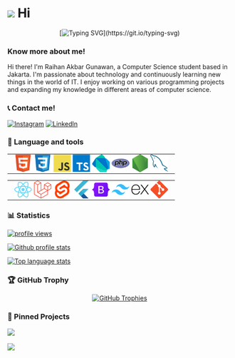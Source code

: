<h1 align="left">
<img src="https://raw.githubusercontent.com/MartinHeinz/MartinHeinz/master/wave.gif" width="30px" />&nbsp;Hi
</h1>

<div align="center">
  
  [![Typing SVG](https://readme-typing-svg.demolab.com?font=Fira+Code&pause=1000&color=0CDAF7&center=true&vCenter=true&width=435&lines=Welcome!)](https://git.io/typing-svg)
</div>

### Know more about me!

<p>
Hi there! I'm Raihan Akbar Gunawan, a Computer Science student based in Jakarta. I'm passionate about technology and continuously learning new things in the world of IT. I enjoy working on various programming projects and expanding my knowledge in different areas of computer science.
</p>

### 📞 Contact me!

[![Instagram](https://img.shields.io/badge/Instagram-purple?style=flat-square&logo=instagram&logoColor=white)](https://www.instagram.com/rhankbrguw_/#)
[![LinkedIn](https://img.shields.io/badge/LinkedIn-blue?style=flat-square&logo=linkedin&logoColor=white)](https://www.linkedin.com/in/raihan-akbar-2b5820334/)

### 🧰 Language and tools

<table align="center">
  <tr>
    <td align="center" style="padding: 0 15px;">
      <img alt="HTML5" src="https://raw.githubusercontent.com/devicons/devicon/master/icons/html5/html5-original.svg" height="40" />
      <img alt="CSS3" src="https://raw.githubusercontent.com/devicons/devicon/master/icons/css3/css3-original.svg" height="40" />
      <img alt="JavaScript" src="https://raw.githubusercontent.com/devicons/devicon/master/icons/javascript/javascript-original.svg" height="40" />
      <img alt="TypeScript" src="https://raw.githubusercontent.com/devicons/devicon/master/icons/typescript/typescript-original.svg" height="40" />
      <img alt="Dart" src="https://raw.githubusercontent.com/devicons/devicon/master/icons/dart/dart-original.svg" height="40" />
      <img alt="PHP" src="https://raw.githubusercontent.com/devicons/devicon/master/icons/php/php-original.svg" height="40" />
      <img alt="Node.js" src="https://raw.githubusercontent.com/devicons/devicon/master/icons/nodejs/nodejs-original.svg" height="40" />
      <img alt="MySQL" src="https://raw.githubusercontent.com/devicons/devicon/master/icons/mysql/mysql-original.svg" height="40" />
    </td>
  </tr>
</table>

<table align="center">
  <tr>
    <td align="center" style="padding: 0 15px;">
      <img alt="React" src="https://raw.githubusercontent.com/devicons/devicon/master/icons/react/react-original.svg" height="40" />
      <img alt="Laravel" src="https://raw.githubusercontent.com/devicons/devicon/master/icons/laravel/laravel-original.svg" height="40" />
      <img alt="Svelte" src="https://raw.githubusercontent.com/devicons/devicon/master/icons/svelte/svelte-original.svg" height="40" />
      <img alt="Flutter" src="https://raw.githubusercontent.com/devicons/devicon/master/icons/flutter/flutter-original.svg" height="40" />
      <img alt="Bootstrap" src="https://raw.githubusercontent.com/devicons/devicon/master/icons/bootstrap/bootstrap-original.svg" height="40" />
      <img alt="Tailwind CSS" src="https://raw.githubusercontent.com/devicons/devicon/develop/icons/tailwindcss/tailwindcss-original.svg" height="40" />
      <img alt="Express.js" style="background-color: white; border-radius: 6px;" src="https://raw.githubusercontent.com/devicons/devicon/master/icons/express/express-original.svg" height="40" />
      <img alt="Git" src="https://raw.githubusercontent.com/devicons/devicon/master/icons/git/git-original.svg" height="40" />
    </td>
  </tr>
</table>


### 📊 Statistics

<p align="left">
  <a href="https://github.com/samaele13">
    <img src="https://komarev.com/ghpvc/?username=samaele13&label=Profile%20views&color=0e75b6&style=flat" alt="profile views" />
  </a>
</p>
<p align="left">
  <a href="https://github.com/samaele13">
    <img src="https://github-readme-stats.vercel.app/api?username=samaele13&show_icons=true&locale=en&theme=shades-of-purple" alt="Github profile stats" />
  </a>
</p>
<p align="left">
  <a href="https://github.com/samaele13">
    <img src="https://github-readme-stats.vercel.app/api/top-langs?username=samaele13&show_icons=true&locale=en&layout=compact&theme=shades-of-purple" alt="Top language stats" />
  </a>
</p>

### 🏆 GitHub Trophy

<p align="center">
  <a href="https://github.com/samaele13">
    <img src="https://github-profile-trophy.vercel.app/?username=samaele13&theme=dracula&margin-w=10&no-frame=true" alt="GitHub Trophies" />
  </a>
</p>

### 📌 Pinned Projects

<p align="left">
  <a href="https://github.com/Samaele13/rumah-kosim-sveltekit"><img src="https://github-readme-stats.vercel.app/api/pin/?username=Samaele13&repo=rumah-kosim-sveltekit&theme=shades-of-purple" /></a>
</p>
<p align="left">
  <a href="https://github.com/Samaele13/el-ngadu"><img src="https://github-readme-stats.vercel.app/api/pin/?username=Samaele13&repo=el-ngadu&theme=shades-of-purple" /></a>
</p>
